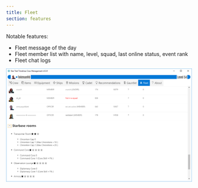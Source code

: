 ```yaml
---
title: Fleet
section: features
---
```


Notable features:
* Fleet message of the day
* Fleet member list with name, level, squad, last online status, event rank
* Fleet chat logs

![Screenshot Fleet](images/Screenshot-Fleet.png "Fleet screenshot")
